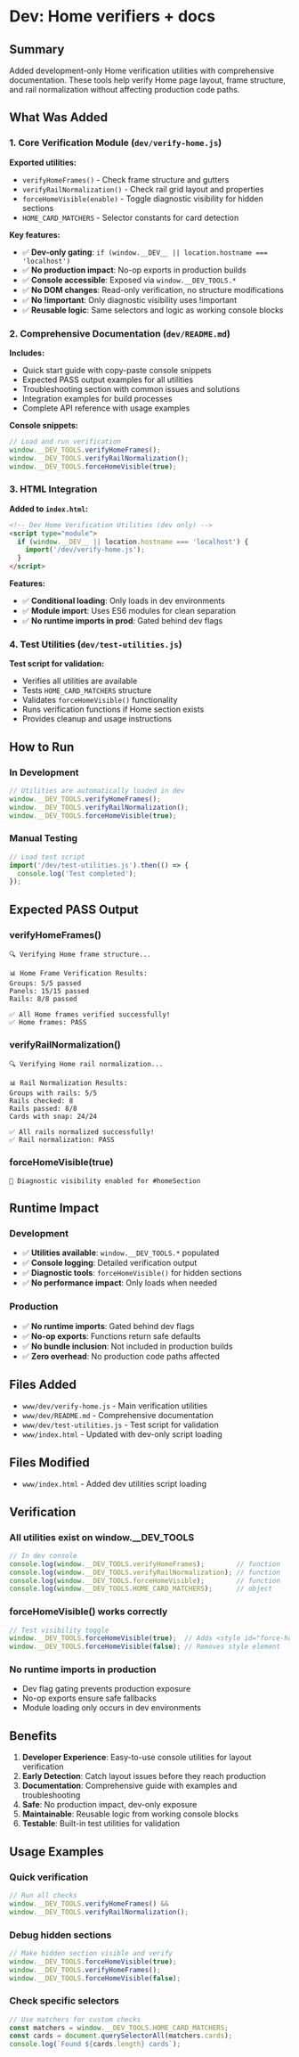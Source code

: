 # Dev: Home verifiers + docs

## Summary
Added development-only Home verification utilities with comprehensive documentation. These tools help verify Home page layout, frame structure, and rail normalization without affecting production code paths.

## What Was Added

### 1. Core Verification Module (`dev/verify-home.js`)

**Exported utilities:**
- `verifyHomeFrames()` - Check frame structure and gutters
- `verifyRailNormalization()` - Check rail grid layout and properties  
- `forceHomeVisible(enable)` - Toggle diagnostic visibility for hidden sections
- `HOME_CARD_MATCHERS` - Selector constants for card detection

**Key features:**
- ✅ **Dev-only gating**: `if (window.__DEV__ || location.hostname === 'localhost')`
- ✅ **No production impact**: No-op exports in production builds
- ✅ **Console accessible**: Exposed via `window.__DEV_TOOLS.*`
- ✅ **No DOM changes**: Read-only verification, no structure modifications
- ✅ **No !important**: Only diagnostic visibility uses !important
- ✅ **Reusable logic**: Same selectors and logic as working console blocks

### 2. Comprehensive Documentation (`dev/README.md`)

**Includes:**
- Quick start guide with copy-paste console snippets
- Expected PASS output examples for all utilities
- Troubleshooting section with common issues and solutions
- Integration examples for build processes
- Complete API reference with usage examples

**Console snippets:**
```javascript
// Load and run verification
window.__DEV_TOOLS.verifyHomeFrames();
window.__DEV_TOOLS.verifyRailNormalization();
window.__DEV_TOOLS.forceHomeVisible(true);
```

### 3. HTML Integration

**Added to `index.html`:**
```html
<!-- Dev Home Verification Utilities (dev only) -->
<script type="module">
  if (window.__DEV__ || location.hostname === 'localhost') {
    import('/dev/verify-home.js');
  }
</script>
```

**Features:**
- ✅ **Conditional loading**: Only loads in dev environments
- ✅ **Module import**: Uses ES6 modules for clean separation
- ✅ **No runtime imports in prod**: Gated behind dev flags

### 4. Test Utilities (`dev/test-utilities.js`)

**Test script for validation:**
- Verifies all utilities are available
- Tests `HOME_CARD_MATCHERS` structure
- Validates `forceHomeVisible()` functionality
- Runs verification functions if Home section exists
- Provides cleanup and usage instructions

## How to Run

### In Development
```javascript
// Utilities are automatically loaded in dev
window.__DEV_TOOLS.verifyHomeFrames();
window.__DEV_TOOLS.verifyRailNormalization();
window.__DEV_TOOLS.forceHomeVisible(true);
```

### Manual Testing
```javascript
// Load test script
import('/dev/test-utilities.js').then(() => {
  console.log('Test completed');
});
```

## Expected PASS Output

### verifyHomeFrames()
```
🔍 Verifying Home frame structure...

📊 Home Frame Verification Results:
Groups: 5/5 passed
Panels: 15/15 passed  
Rails: 8/8 passed

✅ All Home frames verified successfully!
✅ Home frames: PASS
```

### verifyRailNormalization()
```
🔍 Verifying Home rail normalization...

📊 Rail Normalization Results:
Groups with rails: 5/5
Rails checked: 8
Rails passed: 8/8
Cards with snap: 24/24

✅ All rails normalized successfully!
✅ Rail normalization: PASS
```

### forceHomeVisible(true)
```
🔧 Diagnostic visibility enabled for #homeSection
```

## Runtime Impact

### Development
- ✅ **Utilities available**: `window.__DEV_TOOLS.*` populated
- ✅ **Console logging**: Detailed verification output
- ✅ **Diagnostic tools**: `forceHomeVisible()` for hidden sections
- ✅ **No performance impact**: Only loads when needed

### Production
- ✅ **No runtime imports**: Gated behind dev flags
- ✅ **No-op exports**: Functions return safe defaults
- ✅ **No bundle inclusion**: Not included in production builds
- ✅ **Zero overhead**: No production code paths affected

## Files Added

- `www/dev/verify-home.js` - Main verification utilities
- `www/dev/README.md` - Comprehensive documentation
- `www/dev/test-utilities.js` - Test script for validation
- `www/index.html` - Updated with dev-only script loading

## Files Modified

- `www/index.html` - Added dev utilities script loading

## Verification

### All utilities exist on window.__DEV_TOOLS
```javascript
// In dev console
console.log(window.__DEV_TOOLS.verifyHomeFrames);        // function
console.log(window.__DEV_TOOLS.verifyRailNormalization); // function  
console.log(window.__DEV_TOOLS.forceHomeVisible);        // function
console.log(window.__DEV_TOOLS.HOME_CARD_MATCHERS);      // object
```

### forceHomeVisible() works correctly
```javascript
// Test visibility toggle
window.__DEV_TOOLS.forceHomeVisible(true);  // Adds <style id="force-home-visible">
window.__DEV_TOOLS.forceHomeVisible(false); // Removes style element
```

### No runtime imports in production
- Dev flag gating prevents production exposure
- No-op exports ensure safe fallbacks
- Module loading only occurs in dev environments

## Benefits

1. **Developer Experience**: Easy-to-use console utilities for layout verification
2. **Early Detection**: Catch layout issues before they reach production
3. **Documentation**: Comprehensive guide with examples and troubleshooting
4. **Safe**: No production impact, dev-only exposure
5. **Maintainable**: Reusable logic from working console blocks
6. **Testable**: Built-in test utilities for validation

## Usage Examples

### Quick verification
```javascript
// Run all checks
window.__DEV_TOOLS.verifyHomeFrames() && 
window.__DEV_TOOLS.verifyRailNormalization();
```

### Debug hidden sections
```javascript
// Make hidden section visible and verify
window.__DEV_TOOLS.forceHomeVisible(true);
window.__DEV_TOOLS.verifyHomeFrames();
window.__DEV_TOOLS.forceHomeVisible(false);
```

### Check specific selectors
```javascript
// Use matchers for custom checks
const matchers = window.__DEV_TOOLS.HOME_CARD_MATCHERS;
const cards = document.querySelectorAll(matchers.cards);
console.log(`Found ${cards.length} cards`);
```
